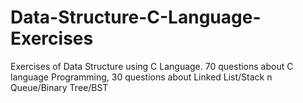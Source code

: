 # Data-Structure-C-Language-Exercises
Exercises of Data Structure using C Language. 70 questions about C language Programming, 30 questions about Linked List/Stack n Queue/Binary Tree/BST
